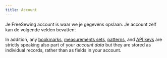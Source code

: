 ```yaml
---
title: Account
---
```


Je FreeSewing account is waar we je gegevens opslaan. Je account zelf kan de volgende velden bevatten:

<ReadMore recurse />

In addition, any [bookmarks](/docs/about/site/bookmarks/), [measurements sets](/docs/about/site/sets/), [patterns](/docs/about/site/patterns/), and [API keys](/docs/about/site/apikeys/) are strictly speaking also part of your _account data_ but they are stored as individual records, rather than as fields in your account.
